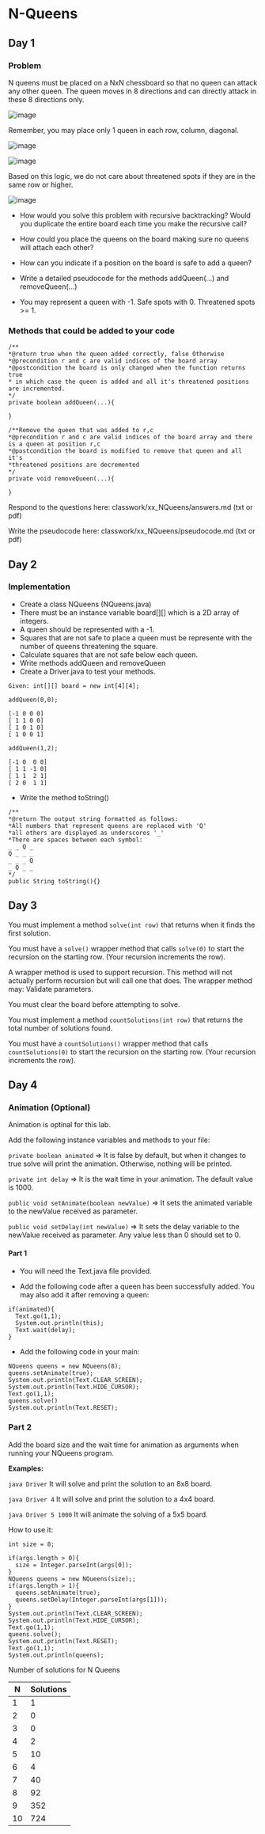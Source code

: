 # N-Queens

## Day 1

### Problem

N queens must be placed on a NxN chessboard so that no queen can attack any other queen. The queen moves in 8 directions and can directly attack in these 8 directions only.

![image](https://github.com/novillo-cs/apcsa_material/assets/123229891/f37a7fa2-6f40-4017-98ae-753b6fd3b7ae)

Remember, you may place only 1 queen in each row, column, diagonal. 

![image](https://github.com/novillo-cs/apcsa_material/assets/123229891/4608d6e6-560f-4fe4-9323-164502db8947)

![image](https://github.com/novillo-cs/apcsa_material/assets/123229891/ef5a1717-a71d-4fcd-9416-6d1f01e97b4a)

Based on this logic, we do not care about threatened spots if they are in the same row or higher.

![image](https://github.com/novillo-cs/apcsa_material/assets/123229891/79779889-cf66-4c87-9ed5-a583af093769)

- How would you solve this problem with recursive backtracking? Would you duplicate the entire board each time you make the recursive call?

- How could you place the queens on the board making sure no queens will attach each other?

- How can you indicate if a position on the board is safe to add a queen?

- Write a detailed pseudocode for the methods addQueen(...) and removeQueen(...)

- You may represent a queen with -1. Safe spots with 0. Threatened spots >= 1.

### Methods that could be added to your code

```
/**
*@return true when the queen added correctly, false Otherwise
*@precondition r and c are valid indices of the board array
*@postcondition the board is only changed when the function returns true
* in which case the queen is added and all it's threatened positions are incremented.
*/
private boolean addQueen(...){

}

/**Remove the queen that was added to r,c
*@precondition r and c are valid indices of the board array and there is a queen at position r,c
*@postcondition the board is modified to remove that queen and all it's
*threatened positions are decremented
*/
private void removeQueen(...){

}
```

Respond to the questions here: classwork/xx_NQueens/answers.md (txt or pdf)

Write the pseudocode here:  classwork/xx_NQueens/pseudocode.md (txt or pdf)


## Day 2

### Implementation

- Create a class NQueens (NQueens.java)
- There must be an instance variable board[][] which is a 2D array of integers.
- A queen should be represented with a -1.
- Squares that are not safe to place a queen must be represente with the number of queens threatening the square.
- Calculate squares that are not safe below each queen.
- Write methods addQueen and removeQueen
- Create a Driver.java to test your methods.

```
Given: int[][] board = new int[4][4];

addQueen(0,0);

[-1 0 0 0]
[ 1 1 0 0]
[ 1 0 1 0]
[ 1 0 0 1]

```


```
addQueen(1,2);

[-1 0  0 0]
[ 1 1 -1 0]
[ 1 1  2 1]
[ 2 0  1 1]

```

- Write the method toString()

```
/**
*@return The output string formatted as follows:
*All numbers that represent queens are replaced with 'Q'
*all others are displayed as underscores '_'
*There are spaces between each symbol:
_ _ Q _
Q _ _ _
_ _ _ Q
_ Q _ _
*/
public String toString(){}
```

## Day 3

You must implement a method ```solve(int row)``` that returns when it finds the first solution.

You must have a ```solve()``` wrapper method that calls ```solve(0)``` to start the recursion on the starting row. (Your recursion increments the row).

A wrapper method is used to support recursion. This method will not actually perform recursion but will call one that does. The wrapper method may: Validate parameters.

You must clear the board before attempting to solve.

You must implement a method ```countSolutions(int row)``` that returns the total number of solutions found.

You must have a ```countSolutions()``` wrapper method that calls ```countSolutions(0)``` to start the recursion on the starting row. (Your recursion increments the row).

## Day 4

### Animation (Optional)

Animation is optinal for this lab.

Add the following instance variables and methods to your file:

```private boolean animated``` => It is false by default, but when it changes to true solve will print the animation. Otherwise, nothing will be printed.

```private int delay``` => It is the wait time in your animation. The default value is 1000.

```public void setAnimate(boolean newValue)``` => It sets the animated variable to the newValue received as parameter.

```public void setDelay(int newValue)``` => It sets the delay variable to the newValue received as parameter. Any value less than 0 should set to 0.

#### Part 1

- You will need the Text.java file provided.

- Add the following code after a queen has been successfully added. You may also add it after removing a queen:

```
if(animated){
  Text.go(1,1);
  System.out.println(this);
  Text.wait(delay);
}
```

- Add the following code in your main:

```
NQueens queens = new NQueens(8);
queens.setAnimate(true);
System.out.println(Text.CLEAR_SCREEN);
System.out.println(Text.HIDE_CURSOR);
Text.go(1,1);
queens.solve()
System.out.println(Text.RESET);
```

### Part 2

Add the board size and the wait time for animation as arguments when running your NQueens program.

**Examples:**

```java Driver``` It will solve and print the solution to an 8x8 board.

```java Driver 4``` It will solve and print the solution to a 4x4 board.

```java Driver 5 1000``` It will animate the solving of a 5x5 board.

How to use it:

```
int size = 8;

if(args.length > 0){
  size = Integer.parseInt(args[0]);
}
NQueens queens = new NQueens(size);;
if(args.length > 1){
  queens.setAnimate(true);
  queens.setDelay(Integer.parseInt(args[1]));
}
System.out.println(Text.CLEAR_SCREEN);
System.out.println(Text.HIDE_CURSOR);
Text.go(1,1);
queens.solve();
System.out.println(Text.RESET);
Text.go(1,1);
System.out.println(queens);
```

Number of solutions for N Queens

N | Solutions
------------- | -------------
1  | 1
2  | 0
3  | 0
4  | 2
5  | 10
6  | 4
7  | 40
8  | 92
9  | 352
10  | 724

